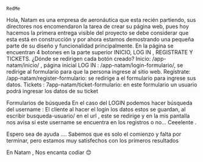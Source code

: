                                                                                     RedMe

Hola, 
Natam es una empresa de aeronáutica que esta recién partiendo, sus directores nos encomendaron la tarea de crear su página web, pues hoy hacemos la primera entrega visible del proyecto se debe considerar que esta está en construcción y por ahora estamos demostrando una pequeña parte de su diseño y funcionalidad principalmente. En la página se encuentran 4 botones en la parte superior INICIO, LOG IN , REGISTRATE Y TICKETS.
¿Dónde se redirigen cada botón creado?
Inicio: /app-natam/inicio/ , página inicial
LOG IN : /app-natam/login-formulario/, se redirige al formulario para que la persona ingrese al sitio web.
Regístrate: /app-natam/register-formulario: se redirige a el formulario para ingrese sus datos.
Tickets : 7app-natam/ticket-formulario: en este formulario  un usuario podrá ingresar los datos de su ticket 

Formularios de búsqueda
En el caso del LOGIN podemos hacer búsqueda del username :
El cliente al hacer el login los datos estos se guardan, al escribir busqueda-usuario/ en el url , este se redirige  y en la mis pantalla nos avisa si este username  se encuentra en  los registros o no… Ceeelente .

Espero sea de ayuda …. Sabemos que es solo el comienzo y falta por terminar, pero estamos muy satisfechos con los primeros resultados 

En Natam , Nos encanta codiar  😊

